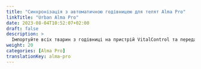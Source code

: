 ```yaml
---
title: "Синхронізація з автоматичною годівницею для телят Alma Pro"
linkTitle: "Urban Alma Pro"
date: 2023-08-04T10:52:07+02:00
draft: false
description: >
  Імпортуйте всіх тварин з годівниці на пристрій VitalControl та передайте записані температури, ваги та оцінки тварин до годівниці.
weight: 20
categories: [Alma Pro]
translationKey: alma-pro
---
```

